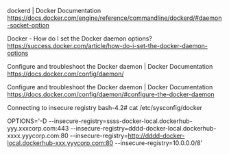 dockerd | Docker Documentation<br>
 https://docs.docker.com/engine/reference/commandline/dockerd/#daemon-socket-option  



Docker - How do I set the Docker daemon options?
 https://success.docker.com/article/how-do-i-set-the-docker-daemon-options


Configure and troubleshoot the Docker daemon | Docker Documentation
 https://docs.docker.com/config/daemon/

Configure and troubleshoot the Docker daemon | Docker Documentation  
 https://docs.docker.com/config/daemon/#configure-the-docker-daemon  


Connecting to insecure registry
bash-4.2# cat /etc/sysconfig/docker

OPTIONS='-D --insecure-registry=ssss-docker-local.dockerhub-yyy.xxxcorp.com:443 --insecure-registry=dddd-docker-local.dockerhub-xxxx.yyycorp.com:80 --insecure-registry=http://dddd-docker-local.dockerhub-xxx.yyycorp.com:80 --insecure-registry=10.0.0.0/8'

